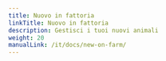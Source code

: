 ```yaml
---
title: Nuovo in fattoria
linkTitle: Nuovo in fattoria
description: Gestisci i tuoi nuovi animali
weight: 20
manualLink: /it/docs/new-on-farm/
---
```

<script>
  window.location.href = "/it/docs/new-on-farm/";
</script>

